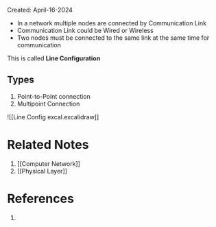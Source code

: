 Created: April-16-2024

- In a network multiple nodes are connected by Communication Link
- Communication Link could be Wired or Wireless
- Two nodes must be connected to the same link at the same time for communication

This is called **Line Configuration**
## Types

1. Point-to-Point connection
2. Multipoint Connection

![[Line Config excal.excalidraw]]

# Related Notes

1. [[Computer Network]]
2. [[Physical Layer]]
# References

1. 